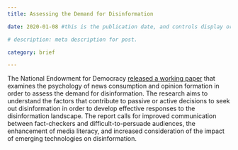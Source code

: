 ```yaml
---
title: Assessing the Demand for Disinformation

date: 2020-01-08 #this is the publication date, and controls display order.

# description: meta description for post.

category: brief

---
```


The National Endowment for Democracy [released a working paper][l1] that examines the psychology of news consumption and opinion formation in order to assess the demand for disinformation. The research aims to understand the factors that contribute to passive or active decisions to seek out disinformation in order to develop effective responses to the disinformation landscape. The report calls for improved communication between fact-checkers and difficult-to-persuade audiences, the enhancement of media literacy, and increased consideration of the impact of emerging technologies on disinformation. 

[l1]: https://www.ned.org/demand-for-deceit-how-way-we-think-drives-disinformation-samuel-woolley-katie-joseff/

